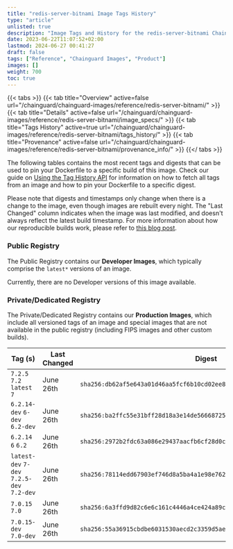```yaml
---
title: "redis-server-bitnami Image Tags History"
type: "article"
unlisted: true
description: "Image Tags and History for the redis-server-bitnami Chainguard Image"
date: 2023-06-22T11:07:52+02:00
lastmod: 2024-06-27 00:41:27
draft: false
tags: ["Reference", "Chainguard Images", "Product"]
images: []
weight: 700
toc: true
---
```


{{< tabs >}}
{{< tab title="Overview" active=false url="/chainguard/chainguard-images/reference/redis-server-bitnami/" >}}
{{< tab title="Details" active=false url="/chainguard/chainguard-images/reference/redis-server-bitnami/image_specs/" >}}
{{< tab title="Tags History" active=true url="/chainguard/chainguard-images/reference/redis-server-bitnami/tags_history/" >}}
{{< tab title="Provenance" active=false url="/chainguard/chainguard-images/reference/redis-server-bitnami/provenance_info/" >}}
{{</ tabs >}}

The following tables contains the most recent tags and digests that can be used to pin your Dockerfile to a specific build of this image. Check our guide on [Using the Tag History API](/chainguard/chainguard-images/using-the-tag-history-api/) for information on how to fetch all tags from an image and how to pin your Dockerfile to a specific digest.

Please note that digests and timestamps only change when there is a change to the image, even though images are rebuilt every night. The "Last Changed" column indicates when the image was last modified, and doesn't always reflect the latest build timestamp. For more information about how our reproducible builds work, please refer to [this blog post](https://www.chainguard.dev/unchained/reproducing-chainguards-reproducible-image-builds).

### Public Registry
The Public Registry contains our **Developer Images**, which typically comprise the `latest*` versions of an image.

Currently, there are no Developer versions of this image available.

### Private/Dedicated Registry
The Private/Dedicated Registry contains our **Production Images**, which include all versioned tags of an image and special images that are not available in the public registry (including FIPS images and other custom builds).

| Tag (s)                                     | Last Changed | Digest                                                                    |
|---------------------------------------------|--------------|---------------------------------------------------------------------------|
|  `7.2.5` `7.2` `latest` `7`                 | June 26th    | `sha256:db62af5e643a01d46aa5fcf6b10cd02ee83c37635c3cc2784e3fd93d01b7a0fd` |
|  `6.2.14-dev` `6-dev` `6.2-dev`             | June 26th    | `sha256:ba2ffc55e31bff28d18a3e14de5666872510d6c89e1875276e1e1c2c9f936314` |
|  `6.2.14` `6` `6.2`                         | June 26th    | `sha256:2972b2fdc63a086e29437aacfb6cf28d0c6796b6a3ae1e49562d6e068d09c0e8` |
|  `latest-dev` `7-dev` `7.2.5-dev` `7.2-dev` | June 26th    | `sha256:78114edd67903ef746d8a5ba4a1e98e7621158c027bf486bb3fe96568b36ebd2` |
|  `7.0.15` `7.0`                             | June 26th    | `sha256:6a3ffd9d82c6e6c161c4446a4ce424a89c2e6ee7c35051db6fa785db29738c31` |
|  `7.0.15-dev` `7.0-dev`                     | June 26th    | `sha256:55a36915cbdbe6031530aecd2c3359d5ae16048aa60168be42f71048eb0f619c` |

